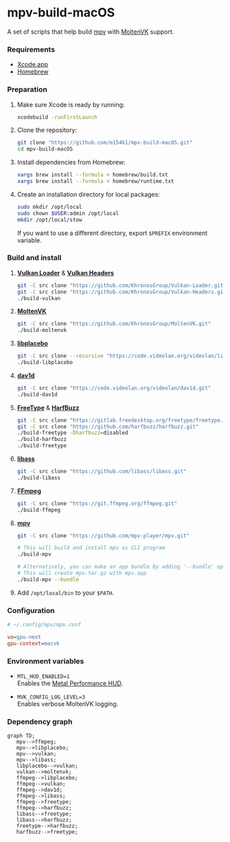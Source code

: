 # mpv-build-macOS
A set of scripts that help build [mpv](https://mpv.io) with [MoltenVK](https://github.com/KhronosGroup/MoltenVK) support.  

### Requirements
- [Xcode.app](https://developer.apple.com/xcode/)
- [Homebrew](https://brew.sh)

### Preparation
1. Make sure Xcode is ready by running:  

   ```sh
   xcodebuild -runFirstLaunch
   ```

2. Clone the repository:  

   ```sh
   git clone "https://github.com/m154k1/mpv-build-macOS.git"
   cd mpv-build-macOS
   ```

3. Install dependencies from Homebrew:  

   ```sh
   xargs brew install --formula < homebrew/build.txt
   xargs brew install --formula < homebrew/runtime.txt
   ```

4. Create an installation directory for local packages:  

   ```sh
   sudo mkdir /opt/local
   sudo chown $USER:admin /opt/local
   mkdir /opt/local/stow
   ```

   If you want to use a different directory, export `$PREFIX` environment variable.

### Build and install
1. [**Vulkan Loader**](https://github.com/KhronosGroup/Vulkan-Loader) & [**Vulkan Headers**](https://github.com/KhronosGroup/Vulkan-Headers)  

   ```sh
   git -C src clone "https://github.com/KhronosGroup/Vulkan-Loader.git"
   git -C src clone "https://github.com/KhronosGroup/Vulkan-Headers.git"
   ./build-vulkan
   ```

2. [**MoltenVK**](https://github.com/KhronosGroup/MoltenVK)  

   ```sh
   git -C src clone "https://github.com/KhronosGroup/MoltenVK.git"
   ./build-moltenvk
   ```

3. [**libplacebo**](https://code.videolan.org/videolan/libplacebo)  

   ```sh
   git -C src clone --recursive "https://code.videolan.org/videolan/libplacebo.git"
   ./build-libplacebo
   ```

4. [**dav1d**](https://code.videolan.org/videolan/dav1d)  

   ```sh
   git -C src clone "https://code.videolan.org/videolan/dav1d.git"
   ./build-dav1d
   ```

5. [**FreeType**](https://gitlab.freedesktop.org/freetype/freetype) & [**HarfBuzz**](https://github.com/harfbuzz/harfbuzz)  

   ```sh
   git -C src clone "https://gitlab.freedesktop.org/freetype/freetype.git"
   git -C src clone "https://github.com/harfbuzz/harfbuzz.git"
   ./build-freetype -Dharfbuzz=disabled
   ./build-harfbuzz
   ./build-freetype
   ```

6. [**libass**](https://github.com/libass/libass)  

   ```sh
   git -C src clone "https://github.com/libass/libass.git"
   ./build-libass
   ```

7. [**FFmpeg**](https://git.ffmpeg.org/ffmpeg.git)  

   ```sh
   git -C src clone "https://git.ffmpeg.org/ffmpeg.git"
   ./build-ffmpeg
   ```

8. [**mpv**](https://github.com/mpv-player/mpv)  

   ```sh
   git -C src clone "https://github.com/mpv-player/mpv.git"

   # This will build and install mpv as CLI program
   ./build-mpv

   # Alternatively, you can make an app bundle by adding '--bundle' option
   # This will create mpv.tar.gz with mpv.app
   ./build-mpv --bundle
   ```

9. Add `/opt/local/bin` to your `$PATH`.

### Configuration

```cfg
# ~/.config/mpv/mpv.conf

vo=gpu-next
gpu-context=macvk
```

### Environment variables

- `MTL_HUD_ENABLED=1`  
  Enables the [Metal Performance HUD](https://developer.apple.com/documentation/xcode/monitoring-your-metal-apps-graphics-performance).  

- `MVK_CONFIG_LOG_LEVEL=3`  
  Enables verbose MoltenVK logging.  

### Dependency graph

```mermaid
graph TD;
   mpv-->ffmpeg;
   mpv-->libplacebo;
   mpv-->vulkan;
   mpv-->libass;
   libplacebo-->vulkan;
   vulkan-->moltenvk;
   ffmpeg-->libplacebo;
   ffmpeg-->vulkan;
   ffmpeg-->dav1d;
   ffmpeg-->libass;
   ffmpeg-->freetype;
   ffmpeg-->harfbuzz;
   libass-->freetype;
   libass-->harfbuzz;
   freetype-->harfbuzz;
   harfbuzz-->freetype;
```
